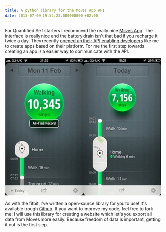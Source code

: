 ```yaml
---
title: A python library for the Moves App API
date: 2013-07-09 19:52:23.000000000 +02:00
---
```

For Quantified Self starters I recommend the really nice [Moves App](https://moves-app.com/). The interface is really nice and the battery drain isn't that bad if you recharge it twice a day. They recently [opened up their API enabling developers](http://dev.moves-app.com) like me to create apps based on their platform. For me the first step towards creating an app is a easier way to communicate with the API.

![Moves App](/img/moves1.jpg)

As with the fitbit, I've written a open-source library for you to use! It's available trough [Github](https://github.com/jplattel/PyMoves). If you want to improve my code, feel free to fork me! I will use this library for creating a website which let's you export all data from Moves more easily. Because freedom of data is important, getting it out is the first step.